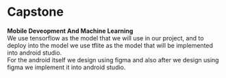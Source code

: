# Capstone
**Mobile Deveopment And Machine Learning** <br>
We use tensorflow as the model that we will use in our project, and to deploy into the model we use tflite as the model that will be implemented into android studio.</br>
For the android itself we design using figma and also after we design using figma we implement it into android studio.
